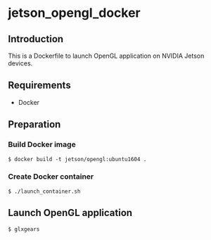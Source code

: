 # jetson_opengl_docker

## Introduction
This is a Dockerfile to launch OpenGL application on NVIDIA Jetson devices.

## Requirements
* Docker

## Preparation
### Build Docker image
```
$ docker build -t jetson/opengl:ubuntu1604 .
```

### Create Docker container
```
$ ./launch_container.sh
```

## Launch OpenGL application
```
$ glxgears
```
